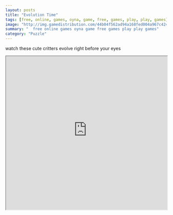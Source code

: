 ```yaml
---
layout: posts
title: "Evolution Time"
tags: [free, online, games, oyna, game, free, games, play, play, games]
image: "http://img.gamedistribution.com/44b04f562ad94a168fed004a967c424d.jpg"
summary: "  free online games oyna game free games play play games"
category: "Puzzle"
---
```


watch these cute critters evolve right before your eyes

<iframe width="100%" height="480px;" src="http://flash.gamedistribution.com?game=44b04f562ad94a168fed004a967c424d"></iframe>